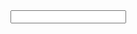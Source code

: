 <form action="search.html">
<input type="text" name="q" id="tipue_search_input" autocomplete="off" required>
</form>
<div id="tipue_search_content"></div>